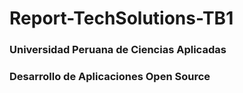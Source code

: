 # Report-TechSolutions-TB1
### Universidad Peruana de Ciencias Aplicadas
### Desarrollo de Aplicaciones Open Source